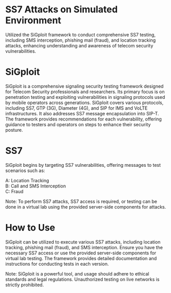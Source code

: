 # **SS7 Attacks on Simulated Environment**
Utilized the SiGploit framework to conduct comprehensive SS7 testing, including SMS interception, phishing mail (fraud), and location tracking attacks, enhancing understanding and awareness of telecom security vulnerabilities.

# **SiGploit**
SiGploit is a comprehensive signaling security testing framework designed for Telecom Security professionals and researchers. Its primary focus is on penetration testing and exploiting vulnerabilities in signaling protocols used by mobile operators across generations. SiGploit covers various protocols, including SS7, GTP (3G), Diameter (4G), and SIP for IMS and VoLTE infrastructures. It also addresses SS7 message encapsulation into SIP-T. The framework provides recommendations for each vulnerability, offering guidance to testers and operators on steps to enhance their security posture.

# **SS7**
SiGploit begins by targeting SS7 vulnerabilities, offering messages to test scenarios such as:

A: Location Tracking <br>
B: Call and SMS Interception <br>
C: Fraud <br>

Note: To perform SS7 attacks, SS7 access is required, or testing can be done in a virtual lab using the provided server-side components for attacks.

# How to Use
SiGploit can be utilized to execute various SS7 attacks, including location tracking, phishing mail (fraud), and SMS interception. Ensure you have the necessary SS7 access or use the provided server-side components for virtual lab testing. The framework provides detailed documentation and instructions for conducting tests in each version.

Note: SiGploit is a powerful tool, and usage should adhere to ethical standards and legal regulations. Unauthorized testing on live networks is strictly prohibited.
